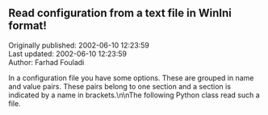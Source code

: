 ## Read configuration from a text file in WinIni format!  
Originally published: 2002-06-10 12:23:59  
Last updated: 2002-06-10 12:23:59  
Author: Farhad Fouladi  
  
In a configuration file you have some options. These are grouped in name and value  pairs. These pairs belong to one section and a section is indicated by a name in brackets.\n\nThe following Python class read such a file.